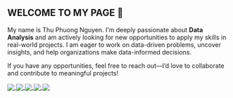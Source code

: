 ## WELCOME TO MY PAGE 👋

My name is Thu Phuong Nguyen. I’m deeply passionate about **Data Analysis** and am actively looking for new opportunities to apply my skills in real-world projects. I am eager to work on data-driven problems, uncover insights, and help organizations make data-informed decisions.

If you have any opportunities, feel free to reach out—I’d love to collaborate and contribute to meaningful projects!

<a href="https://github.com/tpnguyen-1999/Explore-User-Behaviors-of-an-Ecommerce-Company">
  <!-- Change the `github-readme-stats.anuraghazra1.vercel.app` to `github-readme-stats.vercel.app`  -->
  <img align="center" src="https://github-readme-stats.anuraghazra1.vercel.app/api/pin/?username=tpnguyen-1999&repo=Explore-User-Behaviors-of-an-Ecommerce-Company&theme=radical" />
</a> 
<a href="https://github.com/tpnguyen-1999/Analyze-Purchasing-Performance-of-AdventureWorks---a-bicycle-manufacturer-for-Operational-Efficiency">
  <!-- Change the `github-readme-stats.anuraghazra1.vercel.app` to `github-readme-stats.vercel.app`  -->
  <img align="center" src="https://github-readme-stats.anuraghazra1.vercel.app/api/pin/?username=tpnguyen-1999&repo=Analyze-Purchasing-Performance-of-AdventureWorks---a-bicycle-manufacturer-for-Operational-Efficiency&theme=radical" />
</a> 
<a href="https://github.com/tpnguyen-1999/Analyze-Customer-segmentation-of-SuperStore---a-global-retail-company">
  <!-- Change the `github-readme-stats.anuraghazra1.vercel.app` to `github-readme-stats.vercel.app`  -->
  <img align="center" src="https://github-readme-stats.anuraghazra1.vercel.app/api/pin/?username=tpnguyen-1999&repo=Analyze-Customer-segmentation-of-SuperStore---a-global-retail-company&theme=radical" />
</a> 
<a href="https://github.com/tpnguyen-1999/E-Wallet-Company-Data-Wrangling">
  <!-- Change the `github-readme-stats.anuraghazra1.vercel.app` to `github-readme-stats.vercel.app`  -->
  <img align="center" src="https://github-readme-stats.anuraghazra1.vercel.app/api/pin/?username=tpnguyen-1999&repo=E-Wallet-Company-Data-Wrangling&theme=radical" />
</a> 
<a href="https://github.com/tpnguyen-1999/Analyze-Sales-Production-and-Purchasing-Performance-of-AdventureWorks-A-Bicycle-Manufacturer">
  <!-- Change the `github-readme-stats.anuraghazra1.vercel.app` to `github-readme-stats.vercel.app`  -->
  <img align="center" src="https://github-readme-stats.anuraghazra1.vercel.app/api/pin/?username=tpnguyen-1999&repo=Analyze-Sales-Production-and-Purchasing-Performance-of-AdventureWorks-A-Bicycle-Manufacturer&theme=radical" />
</a> 
<!--
**tpnguyen-1999/tpnguyen-1999** is a ✨ _special_ ✨ repository because its `README.md` (this file) appears on your GitHub profile.

Here are some ideas to get you started:

- 🔭 I’m currently working on ...
- 🌱 I’m currently learning ...
- 👯 I’m looking to collaborate on ...
- 🤔 I’m looking for help with ...
- 💬 Ask me about ...
- 📫 How to reach me: ...
- 😄 Pronouns: ...
- ⚡ Fun fact: ...
-->
